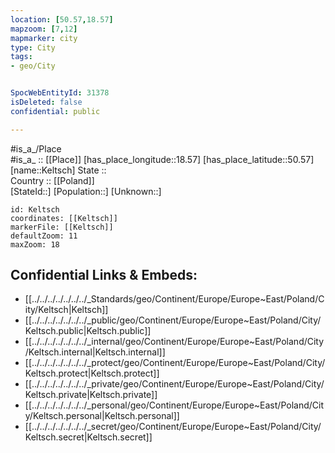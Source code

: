 ```yaml
---
location: [50.57,18.57] 
mapzoom: [7,12] 
mapmarker: city 
type: City
tags:
- geo/City


SpocWebEntityId: 31378
isDeleted: false
confidential: public

---
```

#is_a_/Place  
#is_a_ :: [[Place]] 
[has_place_longitude::18.57] 
[has_place_latitude::50.57] 
[name::Keltsch] 
State ::  
Country :: [[Poland]]  
[StateId::] 
[Population::] 
[Unknown::] 


```leaflet
id: Keltsch
coordinates: [[Keltsch]] 
markerFile: [[Keltsch]] 
defaultZoom: 11 
maxZoom: 18
```


## Confidential Links & Embeds: 
- [[../../../../../../../_Standards/geo/Continent/Europe/Europe~East/Poland/City/Keltsch|Keltsch]] 
- [[../../../../../../../_public/geo/Continent/Europe/Europe~East/Poland/City/Keltsch.public|Keltsch.public]] 
- [[../../../../../../../_internal/geo/Continent/Europe/Europe~East/Poland/City/Keltsch.internal|Keltsch.internal]] 
- [[../../../../../../../_protect/geo/Continent/Europe/Europe~East/Poland/City/Keltsch.protect|Keltsch.protect]] 
- [[../../../../../../../_private/geo/Continent/Europe/Europe~East/Poland/City/Keltsch.private|Keltsch.private]] 
- [[../../../../../../../_personal/geo/Continent/Europe/Europe~East/Poland/City/Keltsch.personal|Keltsch.personal]] 
- [[../../../../../../../_secret/geo/Continent/Europe/Europe~East/Poland/City/Keltsch.secret|Keltsch.secret]] 

